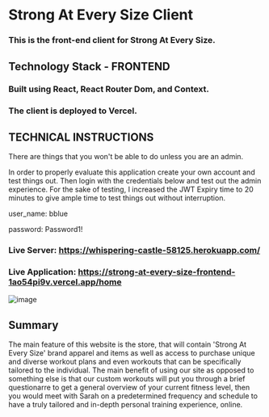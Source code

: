 # Strong At Every Size Client

### This is the front-end client for Strong At Every Size.

## Technology Stack - FRONTEND 
### Built using React, React Router Dom, and Context.

### The client is deployed to Vercel.

## TECHNICAL INSTRUCTIONS 
There are things that you won't be able to do unless you are an admin.

In order to properly evaluate this application create your own account and test things out. Then login with the credentials below and test out the admin experience. For the sake of testing, I increased the JWT Expiry time to 20 minutes to give ample time to test things out without interruption.

user_name: bblue

password: Password1!

### Live Server: https://whispering-castle-58125.herokuapp.com/
### Live Application: https://strong-at-every-size-frontend-1ao54pi9v.vercel.app/home

![image](https://user-images.githubusercontent.com/55715053/100108382-b71b5480-2e38-11eb-8399-ce31521cf1a5.png)

## Summary 
The main feature of this website is the store, that will contain 'Strong At Every Size' brand apparel and items as well as access to purchase unique and diverse workout plans and even workouts that can be specifically tailored to the individual. The main benefit of using our site as opposed to something else is that our custom workouts will put you through a brief questionarre to get a general overview of your current fitness level, then you would meet with Sarah on a predetermined frequency and schedule to have a truly tailored and in-depth personal training experience, online.




